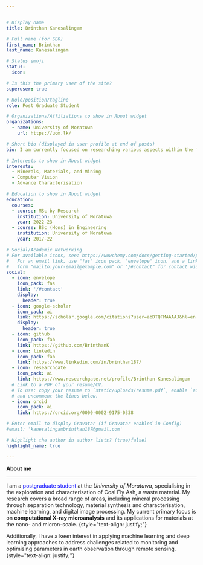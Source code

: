 ```yaml
---


# Display name
title: Brinthan Kanesalingam

# Full name (for SEO)
first_name: Brinthan
last_name: Kanesalingam

# Status emoji
status:
  icon:

# Is this the primary user of the site?
superuser: true

# Role/position/tagline
role: Post Graduate Student

# Organizations/Affiliations to show in About widget
organizations:
  - name: University of Moratuwa
    url: https://uom.lk/

# Short bio (displayed in user profile at end of posts)
bio: I am currently focused on researching various aspects within the field of M3 (Minerals, Materials, and Mining) Engineering along with Machine Learning and Digital Image Processing.

# Interests to show in About widget
interests:
  - Minerals, Materials, and Mining
  - Computer Vision
  - Advance Characterisation

# Education to show in About widget
education:
  courses:
  - course: MSc by Research
    institution: University of Moratuwa
    year: 2022-23
  - course: BSc (Hons) in Engineering
    institution: University of Moratuwa
    year: 2017-22

# Social/Academic Networking
# For available icons, see: https://wowchemy.com/docs/getting-started/page-builder/#icons
#   For an email link, use "fas" icon pack, "envelope" icon, and a link in the
#   form "mailto:your-email@example.com" or "/#contact" for contact widget.
social:
  - icon: envelope
    icon_pack: fas
    link: '/#contact'
    display:
      header: true
  - icon: google-scholar
    icon_pack: ai
    link: https://scholar.google.com/citations?user=abDTQFMAAAAJ&hl=en
    display:
      header: true
  - icon: github
    icon_pack: fab
    link: https://github.com/BrinthanK
  - icon: linkedin
    icon_pack: fab
    link: https://www.linkedin.com/in/brinthan187/
  - icon: researchgate
    icon_pack: ai
    link: https://www.researchgate.net/profile/Brinthan-Kanesalingam
  # Link to a PDF of your resume/CV.
  # To use: copy your resume to `static/uploads/resume.pdf`, enable `ai` icons in `params.yaml`,
  # and uncomment the lines below.
  - icon: orcid
    icon_pack: ai
    link: https://orcid.org/0000-0002-9175-0338

# Enter email to display Gravatar (if Gravatar enabled in Config)
#email: 'kanesalingambrinthan187@gmail.com'

# Highlight the author in author lists? (true/false)
highlight_name: true

---
```



**About me**
****
I am a <span style="color:blue;">postgraduate student</span> at the *University of Moratuwa*, specialising in the exploration and characterisation of Coal Fly Ash, a waste material. My research covers a broad range of areas, including mineral processing through separation technology, material synthesis and characterisation, machine learning, and digital image processing. My current primary focus is on **computational X-ray microanalysis** and its applications for materials at the nano- and micron-scale.
{style="text-align: justify;"}

Additionally, I have a keen interest in applying machine learning and deep learning approaches to address challenges related to monitoring and optimising parameters in earth observation through remote sensing.
{style="text-align: justify;"}